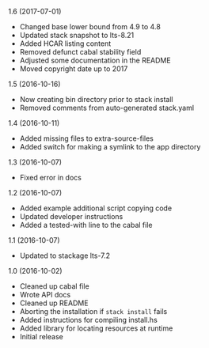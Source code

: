 1.6 (2017-07-01)

   * Changed base lower bound from 4.9 to 4.8
   * Updated stack snapshot to lts-8.21
   * Added HCAR listing content
   * Removed defunct cabal stability field
   * Adjusted some documentation in the README
   * Moved copyright date up to 2017


1.5 (2016-10-16)

   * Now creating bin directory prior to stack install
   * Removed comments from auto-generated stack.yaml


1.4 (2016-10-11)

   * Added missing files to extra-source-files
   * Added switch for making a symlink to the app directory


1.3 (2016-10-07)

   * Fixed error in docs


1.2 (2016-10-07)

   * Added example additional script copying code
   * Updated developer instructions
   * Added a tested-with line to the cabal file


1.1 (2016-10-07)

   * Updated to stackage lts-7.2


1.0 (2016-10-02)

   * Cleaned up cabal file
   * Wrote API docs
   * Cleaned up README
   * Aborting the installation if `stack install` fails
   * Added instructions for compiling install.hs
   * Added library for locating resources at runtime
   * Initial release
